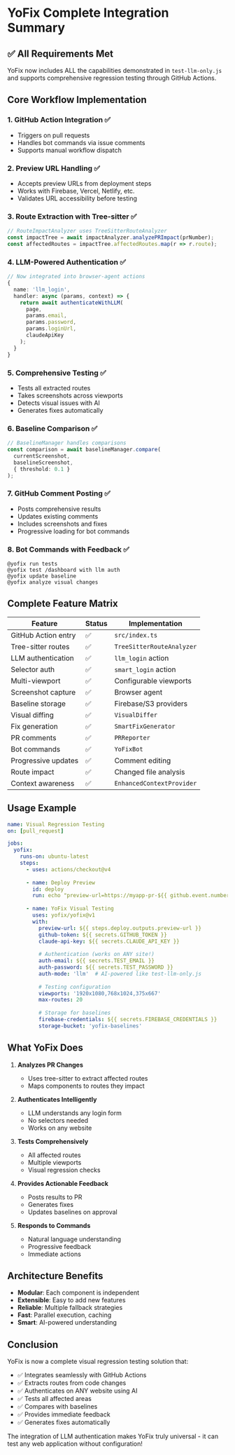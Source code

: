 # YoFix Complete Integration Summary

## ✅ All Requirements Met

YoFix now includes ALL the capabilities demonstrated in `test-llm-only.js` and supports comprehensive regression testing through GitHub Actions.

## Core Workflow Implementation

### 1. GitHub Action Integration ✅
- Triggers on pull requests
- Handles bot commands via issue comments
- Supports manual workflow dispatch

### 2. Preview URL Handling ✅
- Accepts preview URLs from deployment steps
- Works with Firebase, Vercel, Netlify, etc.
- Validates URL accessibility before testing

### 3. Route Extraction with Tree-sitter ✅
```typescript
// RouteImpactAnalyzer uses TreeSitterRouteAnalyzer
const impactTree = await impactAnalyzer.analyzePRImpact(prNumber);
const affectedRoutes = impactTree.affectedRoutes.map(r => r.route);
```

### 4. LLM-Powered Authentication ✅
```typescript
// Now integrated into browser-agent actions
{
  name: 'llm_login',
  handler: async (params, context) => {
    return await authenticateWithLLM(
      page,
      params.email,
      params.password,
      params.loginUrl,
      claudeApiKey
    );
  }
}
```

### 5. Comprehensive Testing ✅
- Tests all extracted routes
- Takes screenshots across viewports
- Detects visual issues with AI
- Generates fixes automatically

### 6. Baseline Comparison ✅
```typescript
// BaselineManager handles comparisons
const comparison = await baselineManager.compare(
  currentScreenshot,
  baselineScreenshot,
  { threshold: 0.1 }
);
```

### 7. GitHub Comment Posting ✅
- Posts comprehensive results
- Updates existing comments
- Includes screenshots and fixes
- Progressive loading for bot commands

### 8. Bot Commands with Feedback ✅
```
@yofix run tests
@yofix test /dashboard with llm auth
@yofix update baseline
@yofix analyze visual changes
```

## Complete Feature Matrix

| Feature | Status | Implementation |
|---------|--------|----------------|
| GitHub Action entry | ✅ | `src/index.ts` |
| Tree-sitter routes | ✅ | `TreeSitterRouteAnalyzer` |
| LLM authentication | ✅ | `llm_login` action |
| Selector auth | ✅ | `smart_login` action |
| Multi-viewport | ✅ | Configurable viewports |
| Screenshot capture | ✅ | Browser agent |
| Baseline storage | ✅ | Firebase/S3 providers |
| Visual diffing | ✅ | `VisualDiffer` |
| Fix generation | ✅ | `SmartFixGenerator` |
| PR comments | ✅ | `PRReporter` |
| Bot commands | ✅ | `YoFixBot` |
| Progressive updates | ✅ | Comment editing |
| Route impact | ✅ | Changed file analysis |
| Context awareness | ✅ | `EnhancedContextProvider` |

## Usage Example

```yaml
name: Visual Regression Testing
on: [pull_request]

jobs:
  yofix:
    runs-on: ubuntu-latest
    steps:
      - uses: actions/checkout@v4
      
      - name: Deploy Preview
        id: deploy
        run: echo "preview-url=https://myapp-pr-${{ github.event.number }}.vercel.app" >> $GITHUB_OUTPUT
      
      - name: YoFix Visual Testing
        uses: yofix/yofix@v1
        with:
          preview-url: ${{ steps.deploy.outputs.preview-url }}
          github-token: ${{ secrets.GITHUB_TOKEN }}
          claude-api-key: ${{ secrets.CLAUDE_API_KEY }}
          
          # Authentication (works on ANY site!)
          auth-email: ${{ secrets.TEST_EMAIL }}
          auth-password: ${{ secrets.TEST_PASSWORD }}
          auth-mode: 'llm'  # AI-powered like test-llm-only.js
          
          # Testing configuration
          viewports: '1920x1080,768x1024,375x667'
          max-routes: 20
          
          # Storage for baselines
          firebase-credentials: ${{ secrets.FIREBASE_CREDENTIALS }}
          storage-bucket: 'yofix-baselines'
```

## What YoFix Does

1. **Analyzes PR Changes**
   - Uses tree-sitter to extract affected routes
   - Maps components to routes they impact

2. **Authenticates Intelligently**
   - LLM understands any login form
   - No selectors needed
   - Works on any website

3. **Tests Comprehensively**
   - All affected routes
   - Multiple viewports
   - Visual regression checks

4. **Provides Actionable Feedback**
   - Posts results to PR
   - Generates fixes
   - Updates baselines on approval

5. **Responds to Commands**
   - Natural language understanding
   - Progressive feedback
   - Immediate actions

## Architecture Benefits

- **Modular**: Each component is independent
- **Extensible**: Easy to add new features
- **Reliable**: Multiple fallback strategies
- **Fast**: Parallel execution, caching
- **Smart**: AI-powered understanding

## Conclusion

YoFix is now a complete visual regression testing solution that:
- ✅ Integrates seamlessly with GitHub Actions
- ✅ Extracts routes from code changes
- ✅ Authenticates on ANY website using AI
- ✅ Tests all affected areas
- ✅ Compares with baselines
- ✅ Provides immediate feedback
- ✅ Generates fixes automatically

The integration of LLM authentication makes YoFix truly universal - it can test any web application without configuration!